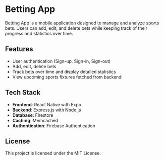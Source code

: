 # Betting App

Betting App is a mobile application designed to manage and analyze sports bets. Users can add, edit, and delete bets while keeping track of their progress and statistics over time.
## Features

- User authentication (Sign-up, Sign-in, Sign-out)
- Add, edit, delete bets
- Track bets over time and display detailed statistics
- View upcoming sports fixtures fetched from backend

## Tech Stack

- **Frontend**: React Native with Expo
- [**Backend**](https://github.com/slehto21/BettingAppBack): Express.js with Node.js
- **Database**: Firestore
- **Caching**: Memcached
- **Authentication**: Firebase Authentication

## License
This project is licensed under the MIT License.
